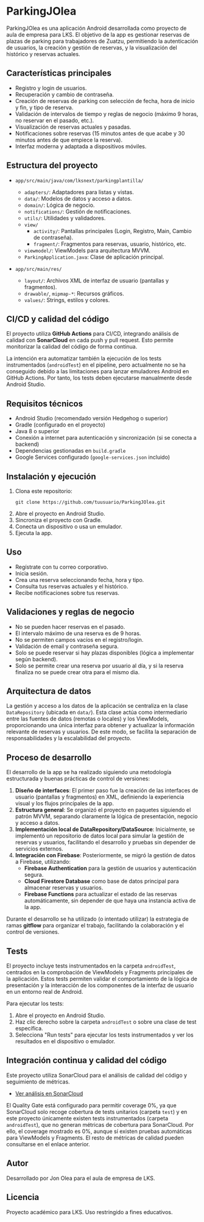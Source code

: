 # ParkingJOlea

ParkingJOlea es una aplicación Android desarrollada como proyecto de aula de empresa para LKS. El objetivo de la app es gestionar reservas de plazas de parking para trabajadores de Zuatzu, permitiendo la autenticación de usuarios, la creación y gestión de reservas, y la visualización del histórico y reservas actuales.

## Características principales

- Registro y login de usuarios.
- Recuperación y cambio de contraseña.
- Creación de reservas de parking con selección de fecha, hora de inicio y fin, y tipo de reserva.
- Validación de intervalos de tiempo y reglas de negocio (máximo 9 horas, no reservar en el pasado, etc.).
- Visualización de reservas actuales y pasadas.
- Notificaciones sobre reservas (15 minutos antes de que acabe y 30 minutos antes de que empiece la reserva).
- Interfaz moderna y adaptada a dispositivos móviles.

## Estructura del proyecto

- `app/src/main/java/com/lksnext/parkingplantilla/`
  - `adapters/`: Adaptadores para listas y vistas.
  - `data/`: Modelos de datos y acceso a datos.
  - `domain/`: Lógica de negocio.
  - `notifications/`: Gestión de notificaciones.
  - `utils/`: Utilidades y validadores.
  - `view/`
    - `activity/`: Pantallas principales (Login, Registro, Main, Cambio de contraseña).
    - `fragment/`: Fragmentos para reservas, usuario, histórico, etc.
  - `viewmodel/`: ViewModels para arquitectura MVVM.
  - `ParkingApplication.java`: Clase de aplicación principal.

- `app/src/main/res/`
  - `layout/`: Archivos XML de interfaz de usuario (pantallas y fragmentos).
  - `drawable/`, `mipmap-*`: Recursos gráficos.
  - `values/`: Strings, estilos y colores.

## CI/CD y calidad del código

El proyecto utiliza **GitHub Actions** para CI/CD, integrando análisis de calidad con **SonarCloud** en cada push y pull request. Esto permite monitorizar la calidad del código de forma continua.

La intención era automatizar también la ejecución de los tests instrumentados (`androidTest`) en el pipeline, pero actualmente no se ha conseguido debido a las limitaciones para lanzar emuladores Android en GitHub Actions. Por tanto, los tests deben ejecutarse manualmente desde Android Studio.

## Requisitos técnicos

- Android Studio (recomendado versión Hedgehog o superior)
- Gradle (configurado en el proyecto)
- Java 8 o superior
- Conexión a internet para autenticación y sincronización (si se conecta a backend)
- Dependencias gestionadas en `build.gradle`
- Google Services configurado (`google-services.json` incluido)

## Instalación y ejecución

1. Clona este repositorio:
   ```
   git clone https://github.com/tuusuario/ParkingJOlea.git
   ```
2. Abre el proyecto en Android Studio.
3. Sincroniza el proyecto con Gradle.
4. Conecta un dispositivo o usa un emulador.
5. Ejecuta la app.

## Uso

- Regístrate con tu correo corporativo.
- Inicia sesión.
- Crea una reserva seleccionando fecha, hora y tipo.
- Consulta tus reservas actuales y el histórico.
- Recibe notificaciones sobre tus reservas.

## Validaciones y reglas de negocio

- No se pueden hacer reservas en el pasado.
- El intervalo máximo de una reserva es de 9 horas.
- No se permiten campos vacíos en el registro/login.
- Validación de email y contraseña segura.
- Solo se puede reservar si hay plazas disponibles (lógica a implementar según backend).
- Solo se permite crear una reserva por usuario al día, y si la reserva finaliza no se puede crear otra para el mismo dia.

## Arquitectura de datos

La gestión y acceso a los datos de la aplicación se centraliza en la clase `DataRepository` (ubicada en `data/`). Esta clase actúa como intermediario entre las fuentes de datos (remotas o locales) y los ViewModels, proporcionando una única interfaz para obtener y actualizar la información relevante de reservas y usuarios. De este modo, se facilita la separación de responsabilidades y la escalabilidad del proyecto.

## Proceso de desarrollo

El desarrollo de la app se ha realizado siguiendo una metodología estructurada y buenas prácticas de control de versiones:

1. **Diseño de interfaces**: El primer paso fue la creación de las interfaces de usuario (pantallas y fragmentos) en XML, definiendo la experiencia visual y los flujos principales de la app.
2. **Estructura general**: Se organizó el proyecto en paquetes siguiendo el patrón MVVM, separando claramente la lógica de presentación, negocio y acceso a datos.
3. **Implementación local de DataRepository/DataSource**: Inicialmente, se implementó un repositorio de datos local para simular la gestión de reservas y usuarios, facilitando el desarrollo y pruebas sin depender de servicios externos.
4. **Integración con Firebase**: Posteriormente, se migró la gestión de datos a Firebase, utilizando:
   - **Firebase Authentication** para la gestión de usuarios y autenticación segura.
   - **Cloud Firestore Database** como base de datos principal para almacenar reservas y usuarios.
   - **Firebase Functions** para actualizar el estado de las reservas automáticamente, sin depender de que haya una instancia activa de la app.

Durante el desarrollo se ha utilizado (o intentado utilizar) la estrategia de ramas **gitflow** para organizar el trabajo, facilitando la colaboración y el control de versiones.

## Tests

El proyecto incluye tests instrumentados en la carpeta `androidTest`, centrados en la comprobación de ViewModels y Fragments principales de la aplicación. Estos tests permiten validar el comportamiento de la lógica de presentación y la interacción de los componentes de la interfaz de usuario en un entorno real de Android.

Para ejecutar los tests:

1. Abre el proyecto en Android Studio.
2. Haz clic derecho sobre la carpeta `androidTest` o sobre una clase de test específica.
3. Selecciona "Run tests" para ejecutar los tests instrumentados y ver los resultados en el dispositivo o emulador.

## Integración continua y calidad del código

Este proyecto utiliza SonarCloud para el análisis de calidad del código y seguimiento de métricas.

- [Ver análisis en SonarCloud](https://sonarcloud.io/project/overview?id=Pokoion_ParkingJOlea)

El Quality Gate está configurado para permitir coverage 0%, ya que SonarCloud solo recoge cobertura de tests unitarios (carpeta `test`) y en este proyecto únicamente existen tests instrumentados (carpeta `androidTest`), que no generan métricas de cobertura para SonarCloud. Por ello, el coverage mostrado es 0%, aunque sí existen pruebas automáticas para ViewModels y Fragments. El resto de métricas de calidad pueden consultarse en el enlace anterior.

## Autor

Desarrollado por Jon Olea para el aula de empresa de LKS.

## Licencia

Proyecto académico para LKS. Uso restringido a fines educativos.

